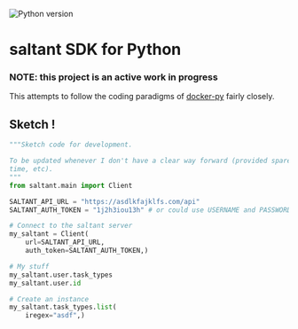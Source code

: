 ![Python version](https://img.shields.io/badge/python-3-blue.svg)

# saltant SDK for Python

### NOTE: this project is an active work in progress

This attempts to follow the coding paradigms of
[docker-py](https://github.com/docker/docker-py) fairly closely.

## Sketch !

```python
"""Sketch code for development.

To be updated whenever I don't have a clear way forward (provided spare
time, etc).
"""
from saltant.main import Client

SALTANT_API_URL = "https://asdlkfajklfs.com/api"
SALTANT_AUTH_TOKEN = "1j2h3iou13h" # or could use USERNAME and PASSWORD

# Connect to the saltant server
my_saltant = Client(
    url=SALTANT_API_URL,
    auth_token=SALTANT_AUTH_TOKEN,)

# My stuff
my_saltant.user.task_types
my_saltant.user.id

# Create an instance
my_saltant.task_types.list(
    iregex="asdf",)
```
